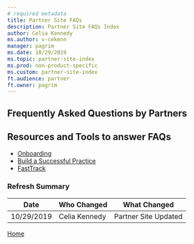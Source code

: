 ```yaml
---
# required metadata
title: Partner Site FAQs
description: Partner Site FAQs Index
author: Celia Kennedy
ms.author: v-cekenn
manager: pagrim
ms.date: 10/29/2019
ms.topic: partner-site-index
ms.prod: non-product-specific
ms.custom: partner-site-index
ft.audience: partner
ft.owner: pagrim
---
```


## Frequently Asked Questions by Partners

## Resources and Tools to answer FAQs

- [Onboarding](onboarding.md)
- [Build a Successful Practice](build-a-successful-practice.md)
- [FastTrack](fasttrack.md)

### Refresh Summary

|Date|Who Changed|What Changed|
|---------|---------------|----------------------------|
|10/29/2019| Celia Kennedy| Partner Site Updated|

[Home](http://partner-docs.microsoft.com)